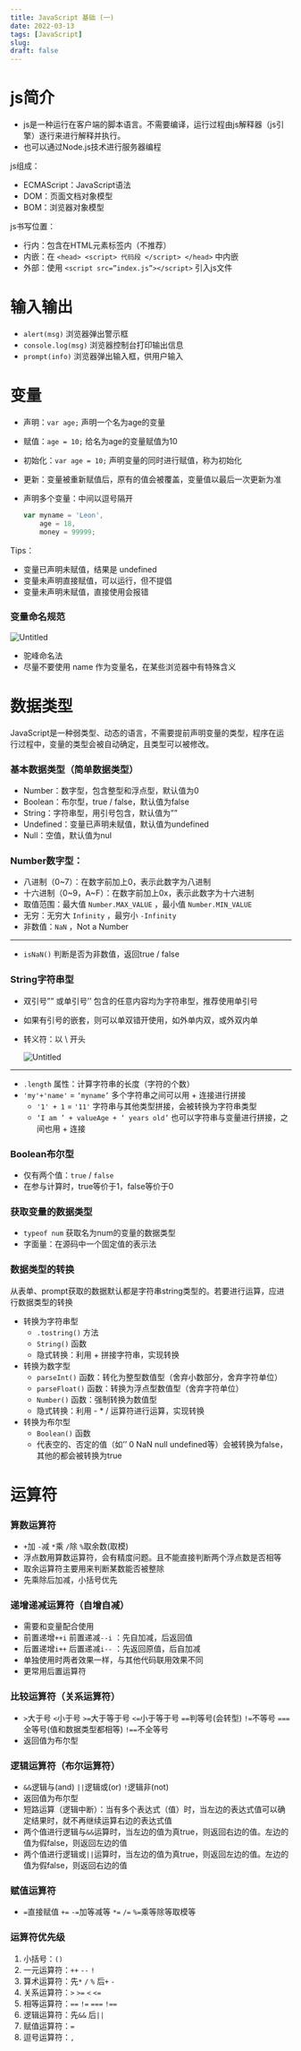 ```yaml
---
title: JavaScript 基础 (一)
date: 2022-03-13
tags: [JavaScript]
slug: 
draft: false
---
```


# js简介

- js是一种运行在客户端的脚本语言。不需要编译，运行过程由js解释器（js引擎）逐行来进行解释并执行。
- 也可以通过Node.js技术进行服务器编程

js组成：

- ECMAScript：JavaScript语法
- DOM：页面文档对象模型
- BOM：浏览器对象模型

js书写位置：

- 行内：包含在HTML元素标签内（不推荐）
- 内嵌：在 `<head> <script> 代码段 </script> </head>` 中内嵌
- 外部：使用 `<script src=”index.js”></script>` 引入js文件

# 输入输出

- `alert(msg)` 浏览器弹出警示框
- `console.log(msg)` 浏览器控制台打印输出信息
- `prompt(info)` 浏览器弹出输入框，供用户输入

# 变量

- 声明：`var age;` 声明一个名为age的变量
- 赋值：`age = 10;` 给名为age的变量赋值为10
- 初始化：`var age = 10;` 声明变量的同时进行赋值，称为初始化
- 更新：变量被重新赋值后，原有的值会被覆盖，变量值以最后一次更新为准
- 声明多个变量：中间以逗号隔开
  
    ```js
    var myname = 'Leon',
        age = 18,
        money = 99999;
    ```
    

Tips：

- 变量已声明未赋值，结果是 undefined
- 变量未声明直接赋值，可以运行，但不提倡
- 变量未声明未赋值，直接使用会报错

### 变量命名规范

![Untitled](/images/js-learning-1.png)

- 驼峰命名法
- 尽量不要使用 name 作为变量名，在某些浏览器中有特殊含义

# 数据类型

JavaScript是一种弱类型、动态的语言，不需要提前声明变量的类型，程序在运行过程中，变量的类型会被自动确定，且类型可以被修改。

### 基本数据类型（简单数据类型）

- Number：数字型，包含整型和浮点型，默认值为0
- Boolean：布尔型，true / false，默认值为false
- String：字符串型，用引号包含，默认值为””
- Undefined：变量已声明未赋值，默认值为undefined
- Null：空值，默认值为nul

### Number数字型：

- 八进制（0~7）：在数字前加上0，表示此数字为八进制
- 十六进制（0~9，A~F）：在数字前加上0x，表示此数字为十六进制
- 取值范围：最大值 `Number.MAX_VALUE` ，最小值 `Number.MIN_VALUE`
- 无穷：无穷大 `Infinity` ，最穷小 `-Infinity`
- 非数值：`NaN` ，Not a Number

---

- `isNaN()` 判断是否为非数值，返回true / false

### String字符串型

- 双引号”” 或单引号’’ 包含的任意内容均为字符串型，推荐使用单引号
- 如果有引号的嵌套，则可以单双错开使用，如外单内双，或外双内单
- 转义符：以 \ 开头
  
    ![Untitled](/images/js-learning-2.png)
    

---

- `.length` 属性：计算字符串的长度（字符的个数）
- `'my'+'name'` = `‘myname’` 多个字符串之间可以用 + 连接进行拼接
    - `'1' + 1` = `'11'` 字符串与其他类型拼接，会被转换为字符串类型
    - `‘I am ’ + valueAge + ‘ years old’` 也可以字符串与变量进行拼接，之间也用 + 连接

### Boolean布尔型

- 仅有两个值：`true` / `false`
- 在参与计算时，true等价于1，false等价于0

### 获取变量的数据类型

- `typeof num` 获取名为num的变量的数据类型
- 字面量：在源码中一个固定值的表示法

### 数据类型的转换

从表单、prompt获取的数据默认都是字符串string类型的。若要进行运算，应进行数据类型的转换

- 转换为字符串型
    - `.tostring()` 方法
    - `String()` 函数
    - 隐式转换：利用 + 拼接字符串，实现转换
- 转换为数字型
    - `parseInt()` 函数：转化为整型数值型（舍弃小数部分，舍弃字符单位）
    - `parseFloat()` 函数：转换为浮点型数值型（舍弃字符单位）
    - `Number()` 函数：强制转换为数值型
    - 隐式转换：利用 - * / 运算符进行运算，实现转换
- 转换为布尔型
    - `Boolean()` 函数
    - 代表空的、否定的值（如’’ 0 NaN null undefined等）会被转换为false，其他的都会被转换为true

# 运算符

### 算数运算符

- `+`加  `-`减  `*`乘  `/`除  `%`取余数(取模)
- 浮点数用算数运算符，会有精度问题。且不能直接判断两个浮点数是否相等
- 取余运算符主要用来判断某数能否被整除
- 先乘除后加减，小括号优先

### 递增递减运算符（自增自减）

- 需要和变量配合使用
- 前置递增`++i`  前置递减`--i` ：先自加减，后返回值
- 后置递增`i++`  后置递减`i--` ：先返回原值，后自加减
- 单独使用时两者效果一样，与其他代码联用效果不同
- 更常用后置运算符

### 比较运算符（关系运算符）

- `>`大于号  `<`小于号  `>=`大于等于号  `<=`小于等于号  `==`判等号(会转型)  `!=`不等号  `===`全等号(值和数据类型都相等)  `!==`不全等号
- 返回值为布尔型

### 逻辑运算符（布尔运算符）

- `&&`逻辑与(and)    `||`逻辑或(or)    `!`逻辑非(not)
- 返回值为布尔型
- 短路运算（逻辑中断）：当有多个表达式（值）时，当左边的表达式值可以确定结果时，就不再继续运算右边的表达式值
- 两个值进行逻辑与`&&`运算时，当左边的值为真true，则返回右边的值。左边的值为假false，则返回左边的值
- 两个值进行逻辑或`||`运算时，当左边的值为真true，则返回左边的值。左边的值为假false，则返回右边的值

### 赋值运算符

- `=`直接赋值    `+=` `-=`加等减等    `*=` `/=` `%=`乘等除等取模等

### 运算符优先级

1. 小括号：`()`
2. 一元运算符：`++` `--` `!`
3. 算术运算符：先`*` `/` `%` 后`+` `-`
4. 关系运算符：`>` `>=` `<` `<=`
5. 相等运算符：`==` `!=` `===` `!==`
6. 逻辑运算符：先`&&` 后`||`
7. 赋值运算符：`=`
8. 逗号运算符：`,`